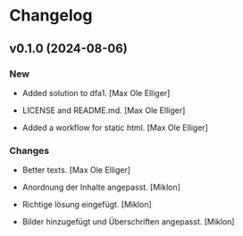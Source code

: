 # Changelog


## v0.1.0 (2024-08-06)

### New

* Added solution to dfa1. [Max Ole Elliger]

* LICENSE and README.md. [Max Ole Elliger]

* Added a workflow for static html. [Max Ole Elliger]

### Changes

* Better texts. [Max Ole Elliger]

* Anordnung der Inhalte angepasst. [Miklon]

* Richtige lösung eingefügt. [Miklon]

* Bilder hinzugefügt und Überschriften angepasst. [Miklon]


